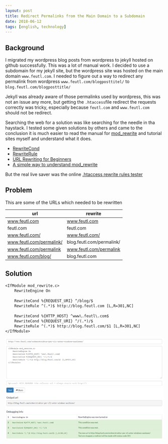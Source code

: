 ```yaml
---
layout: post
title: Redirect Permalinks from the Main Domain to a Subdomain
date: 2018-06-12
tags: [english, technology]
---
```


## Background
I migrated my wordpress blog posts from wordpress to jekyll hosted on github successfully. This was a lot of manual work. I decided to use a subdomain for my jekyll site, but the wordpress site was hosted on the main domain `www.feutl.com`. I needed to figure out a way to redirect any permalink from wordpress `www.feutl.com/blogposttitel/` to `blog.feutl.com/blogposttitle/`

Jekyll was already aware of those permalinks used by wordpress, this was not an issue any more, but getting the `.htaccess`file redirect the requests correctly was tricky, especially because `feutl.com` and `www.feutl.com` should not be redirect.

Searching the web for a solution was like searching for the needle in tha haystack. I tested some given solutions by others and came to the conclusion it is much easier to read the manual for [mod_rewrite](https://wiki.apache.org/httpd/Rewrite) and tutorial sites myself and understand what it does.

* [RewriteCond](https://wiki.apache.org/httpd/RewriteCond)
* [RewriteRule](https://wiki.apache.org/httpd/RewriteRule)
* [URL Rewriting for Beginners](https://www.addedbytes.com/blog/url-rewriting-for-beginners)
* [A simple way to understand mod_rewrite](https://mrcoles.com/blog/simple-way-understand-mod-rewrite/)

But the real live saver was the online [.htaccess rewrite rules tester](https://htaccess.madewithlove.be/)

## Problem
This are some of the URLs which needed to be rewritten

url | rewrite 
----|--------
www.feutl.com | www.feutl.com
feutl.com | feutl.com
www.feutl.com/ | www.feutl.com/ 
www.feutl.com/permalink/ | blog.feutl.com/permalink/ 
www.feutl.com/permalink | www.feutl.com/permalink 
www.feutl.com/blog/ | blog.feutl.com 

## Solution
```htaccess
<IfModule mod_rewrite.c>
    RewriteEngine On

    RewriteCond %{REQUEST_URI} ^/blog/$
    RewriteRule ^(.*)$ http://blog.feutl.com [L,R=301,NC]

    RewriteCond %{HTTP_HOST} ^www\.feutl\.com$
    RewriteCond %{REQUEST_URI} ^/(.*)/$
    RewriteRule ^(.*)$ http://blog.feutl.com/$1 [L,R=301,NC]
</IfModule>
```

![.htaccess rewrite rules tester](/img/2018/htaccess-tester.png)